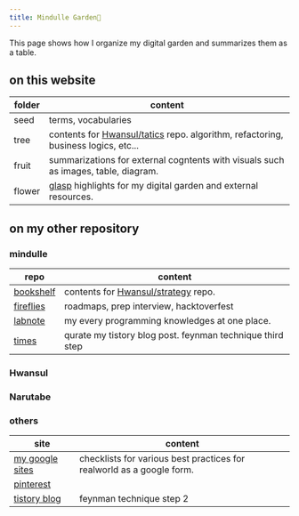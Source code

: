 ```yaml
---
title: Mindulle Garden🌱
---
```

This page shows how I organize my digital garden and summarizes them as a table.

## on this website
| folder | content             |
| ------ | ------------------- |
| seed   | terms, vocabularies |
| tree   | contents for [Hwansul/tatics](https://github.com/Hwansul/tactics) repo. algorithm, refactoring, business logics, etc...                    |
| fruit  | summarizations for external cogntents with visuals such as  images, table, diagram.                     |
| flower |  [glasp](https://glasp.co) highlights for my digital garden and external resources.                    |

## on my other repository
### mindulle
| repo                                               | content                                                                    |
| -------------------------------------------------- | -------------------------------------------------------------------------- |
| [bookshelf](https://mindulle.github.io/bookshelf)  | contents for [Hwansul/strategy](https://github.com/Hwansul/strategy) repo. |
| [fireflies](https://fireflies.mindulle.vercel.app) | roadmaps, prep interview, hacktoverfest                                    |
| [labnote](https://mindulle.gitlab.io)              | my every programming knowledges at one place.                              |
| [times](https://mindulletimes.web.app/)            | qurate my tistory blog post. feynman technique third step                  |

### Hwansul
### Narutabe

### others
| site                                                            | content                                                               |
| --------------------------------------------------------------- | --------------------------------------------------------------------- |
| [my google sites](https://sites.google.com/view/mindulleoffice) | checklists for various best practices for realworld as a google form. |
| [pinterest](https://www.pinterest.co.kr/mindullestudio)                                                       |                                                                       |
| [tistory blog](https://mindulle.tistory.com)                                                    | feynman technique step 2                                              |
